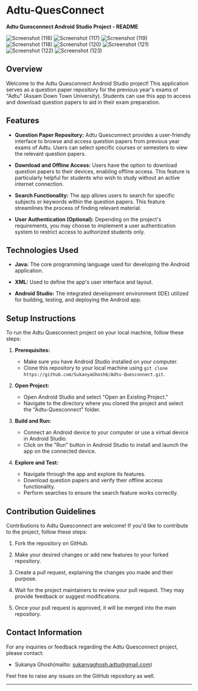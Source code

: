 # Adtu-QuesConnect
**Adtu Quesconnect Android Studio Project - README**

![Screenshot (116)](https://github.com/SukanyaGhosh6/Adtu-QuesConnect/assets/78369568/6fdc9808-13bb-4b94-aa80-62fa852fbf12)
![Screenshot (117)](https://github.com/SukanyaGhosh6/Adtu-QuesConnect/assets/78369568/1bb5e7ff-40db-41a5-9794-98d94b136c00)
![Screenshot (119)](https://github.com/SukanyaGhosh6/Adtu-QuesConnect/assets/78369568/11f52e88-4812-4b6d-af0e-e1db5741a47a)
![Screenshot (118)](https://github.com/SukanyaGhosh6/Adtu-QuesConnect/assets/78369568/3d8e2156-64fe-481d-b2d5-3531011bd542)
![Screenshot (120)](https://github.com/SukanyaGhosh6/Adtu-QuesConnect/assets/78369568/6ec4db41-d221-4708-9e68-534323c6b1c5)
![Screenshot (121)](https://github.com/SukanyaGhosh6/Adtu-QuesConnect/assets/78369568/7fd68c79-8271-4862-8f1b-a37236eeafe9)
![Screenshot (122)](https://github.com/SukanyaGhosh6/Adtu-QuesConnect/assets/78369568/2354bdb5-4798-4cb3-8ba7-c34adb068e41)
![Screenshot (123)](https://github.com/SukanyaGhosh6/Adtu-QuesConnect/assets/78369568/00812aa6-c00d-443f-a5e3-ff84da7fa3b7)

## Overview

Welcome to the Adtu Quesconnect Android Studio project! This application serves as a question paper repository for the previous year's exams of "Adtu" (Assam Down Town University). Students can use this app to access and download question papers to aid in their exam preparation.

## Features

- **Question Paper Repository:** Adtu Quesconnect provides a user-friendly interface to browse and access question papers from previous year exams of Adtu. Users can select specific courses or semesters to view the relevant question papers.

- **Download and Offline Access:** Users have the option to download question papers to their devices, enabling offline access. This feature is particularly helpful for students who wish to study without an active internet connection.

- **Search Functionality:** The app allows users to search for specific subjects or keywords within the question papers. This feature streamlines the process of finding relevant material.

- **User Authentication (Optional):** Depending on the project's requirements, you may choose to implement a user authentication system to restrict access to authorized students only.

## Technologies Used

- **Java:** The core programming language used for developing the Android application.

- **XML:** Used to define the app's user interface and layout.

- **Android Studio:** The integrated development environment (IDE) utilized for building, testing, and deploying the Android app.

## Setup Instructions

To run the Adtu Quesconnect project on your local machine, follow these steps:

1. **Prerequisites:**
   - Make sure you have Android Studio installed on your computer.
   - Clone this repository to your local machine using `git clone https://github.com/SukanyaGhosh6/Adtu-Quesconnect.git`.

2. **Open Project:**
   - Open Android Studio and select "Open an Existing Project."
   - Navigate to the directory where you cloned the project and select the "Adtu-Quesconnect" folder.

3. **Build and Run:**
   - Connect an Android device to your computer or use a virtual device in Android Studio.
   - Click on the "Run" button in Android Studio to install and launch the app on the connected device.

4. **Explore and Test:**
   - Navigate through the app and explore its features.
   - Download question papers and verify their offline access functionality.
   - Perform searches to ensure the search feature works correctly.

## Contribution Guidelines

Contributions to Adtu Quesconnect are welcome! If you'd like to contribute to the project, follow these steps:

1. Fork the repository on GitHub.

2. Make your desired changes or add new features to your forked repository.

3. Create a pull request, explaining the changes you made and their purpose.

4. Wait for the project maintainers to review your pull request. They may provide feedback or suggest modifications.

5. Once your pull request is approved, it will be merged into the main repository.


## Contact Information

For any inquiries or feedback regarding the Adtu Quesconnect project, please contact:

- Sukanya Ghosh(mailto: sukanyaghosh.adtu@gmail.com)

Feel free to raise any issues on the GitHub repository as well.

---


